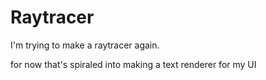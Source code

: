 # Raytracer

I'm trying to make a raytracer again.

for now that's spiraled into making a text renderer for my UI
